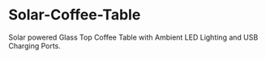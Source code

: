 # Solar-Coffee-Table
Solar powered Glass Top Coffee Table with Ambient LED Lighting and USB Charging Ports.
